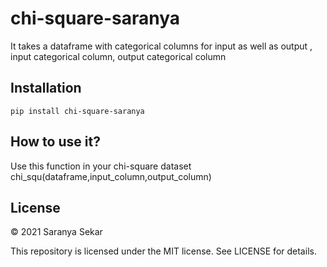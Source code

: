 # chi-square-saranya
It takes a dataframe with categorical columns for input as well as output , input categorical column, output categorical column

## Installation
```pip install chi-square-saranya```

## How to use it?
Use this function in your chi-square dataset chi_squ(dataframe,input_column,output_column)

## License

© 2021 Saranya Sekar

This repository is licensed under the MIT license. See LICENSE for details.
